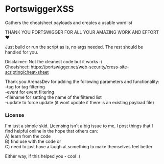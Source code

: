 # PortswiggerXSS
Gathers the cheatsheet payloads and creates a usable wordlist
  
THANK YOU PORTSWIGGER FOR ALL YOUR AMAZING WORK AND EFFORT :heart:
  
Just build or run the script as is, no args needed. The rest should be handled for you.
  
Disclaimer: Not the cleanest code but it works :)  
Cheatsheet: https://portswigger.net/web-security/cross-site-scripting/cheat-sheet

Thank you ArenasDev for adding the following parameters and functionality:
-tag for tag filtering  
-event for event filtering  
-filename for setting the name of the filtered list  
-update to force update (it wont update if there is an existing payload file)  

### License  
I'm just a simple skid. Licensing isn't a big issue to me, I post things that I find helpful online in the hope that others can:  
 A) learn from the code  
 B) find use with the code or   
 C) need to just have a laugh at something to make themselves feel better  
  
Either way, if this helped you - cool :)  

